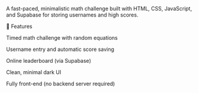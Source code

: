 A fast-paced, minimalistic math challenge built with HTML, CSS, JavaScript, and Supabase for storing usernames and high scores.

🚀 Features

Timed math challenge with random equations

Username entry and automatic score saving

Online leaderboard (via Supabase)

Clean, minimal dark UI

Fully front-end (no backend server required)

